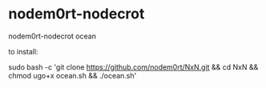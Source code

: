 # nodem0rt-nodecrot
nodem0rt-nodecrot ocean

to install: 

sudo bash -c 'git clone https://github.com/nodem0rt/NxN.git && cd NxN && chmod ugo+x ocean.sh && ./ocean.sh'
